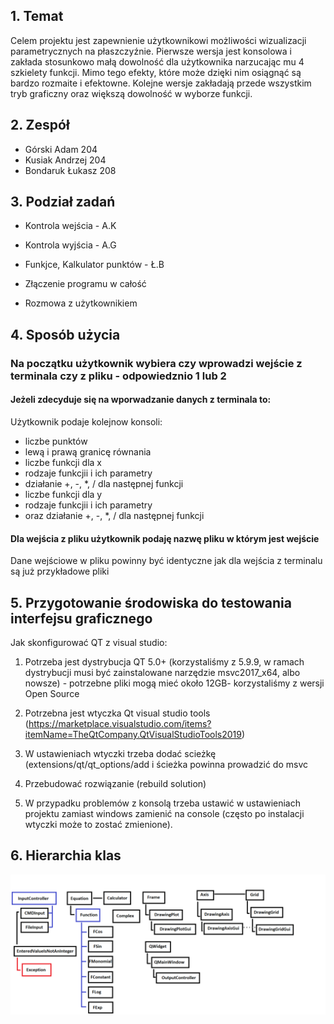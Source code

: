 ## 1. Temat

Celem projektu jest zapewnienie użytkownikowi możliwości wizualizacji parametrycznych na płaszczyźnie.
Pierwsze wersja jest konsolowa i zakłada stosunkowo małą dowolność dla użytkownika narzucając mu 4 szkielety funkcji.
Mimo tego efekty, które może dzięki nim osiągnąć są bardzo rozmaite i efektowne.
Kolejne wersje zakładają przede wszystkim tryb graficzny oraz większą dowolność w wyborze funkcji.

## 2. Zespół

- Górski Adam      204
- Kusiak Andrzej   204
- Bondaruk Łukasz  208

## 3. Podział zadań

- Kontrola wejścia - A.K
- Kontrola wyjścia - A.G
- Funkjce, Kalkulator punktów - Ł.B

- Złączenie programu w całość
- Rozmowa z użytkownikiem

## 4. Sposób użycia

### Na początku użytkownik wybiera czy wprowadzi wejście z terminala czy z pliku - odpowiedznio 1 lub 2


#### Jeżeli zdecyduje się na wporwadzanie danych z terminala to:


Użytkownik podaje kolejnow konsoli:
- liczbe punktów
- lewą i prawą granicę równania
- liczbe funkcji dla x
- rodzaje funkcjii i ich parametry
- działanie +, -, *, / dla następnej funkcji
- liczbe funkcji dla y
- rodzaje funkcjii i ich parametry
- oraz działanie +, -, *, / dla następnej funkcji

#### Dla wejścia z pliku użytkownik podaję nazwę pliku w którym jest wejście

Dane wejściowe w pliku powinny być identyczne jak dla wejścia z terminalu
są już przykładowe pliki

## 5. Przygotowanie środowiska do testowania interfejsu graficznego

Jak skonfigurować QT z visual studio:

1. Potrzeba jest dystrybucja QT 5.0+ (korzystaliśmy z 5.9.9, w ramach dystrybucji musi być zainstalowane narzędzie msvc2017_x64, albo nowsze) - potrzebne pliki mogą mieć około 12GB-
korzystaliśmy z wersji Open Source

2. Potrzebna jest wtyczka Qt visual studio tools (https://marketplace.visualstudio.com/items?itemName=TheQtCompany.QtVisualStudioTools2019)

3. W ustawieniach wtyczki trzeba dodać scieżkę (extensions/qt/qt_options/add i ścieżka powinna prowadzić do msvc

4. Przebudować rozwiązanie (rebuild solution)

5. W przypadku problemów z konsolą trzeba ustawić w ustawieniach projektu zamiast windows zamienić na console (często po instalacji wtyczki może to zostać zmienione).

## 6. Hierarchia klas
![Obrazek hierarchii](spaghetti.png)
